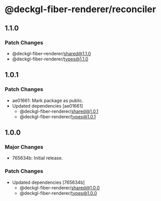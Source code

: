 # @deckgl-fiber-renderer/reconciler

## 1.1.0

### Patch Changes

- @deckgl-fiber-renderer/shared@1.1.0
- @deckgl-fiber-renderer/types@1.1.0

## 1.0.1

### Patch Changes

- ae01661: Mark package as public.
- Updated dependencies [ae01661]
  - @deckgl-fiber-renderer/shared@1.0.1
  - @deckgl-fiber-renderer/types@1.0.1

## 1.0.0

### Major Changes

- 765634b: Initial release.

### Patch Changes

- Updated dependencies [765634b]
  - @deckgl-fiber-renderer/shared@1.0.0
  - @deckgl-fiber-renderer/types@1.0.0
